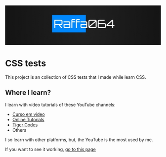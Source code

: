 ![logo](/img/logo.jpg)

# CSS tests
This project is an collection of CSS tests that I made while learn CSS.

## Where I learn?
I learn with vídeo tutorials of these YouTube channels:
- [Curso em video](https://www.google.com/url?sa=t&source=web&rct=j&url=https://www.youtube.com/cursoemvideo)
- [Online Tutorials](https://youtube.com/c/OnlineTutorials4Designers)
- [Tiger Codes](https://youtube.com/c/TigerCodes)
- Others

I so learn with other platforms, but, the YouTube is the most used by me.

If you want to see it working, [go to this page](https://raffa064.github.io/CSS)
